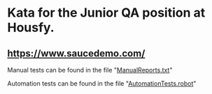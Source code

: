 # Kata for the Junior QA position at Housfy.

## https://www.saucedemo.com/

Manual tests can be found in the file "[ManualReports.txt](https://github.com/sergibonell/HousfyKata/blob/main/ManualReports.txt)"

Automation tests can be found in the file "[AutomationTests.robot](https://github.com/sergibonell/HousfyKata/blob/main/AutomationTests.robot)"
